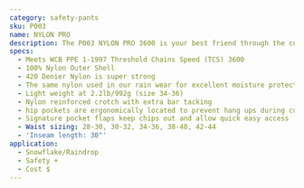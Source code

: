 ```yaml
---
category: safety-pants
sku: P003
name: NYLON PRO
description: The P003 NYLON PRO 3600 is your best friend through the cold, wet, soggy, snowy fall winter spring of the Pacific North West. Made with the same polyurethane backed 420 denier nylon from our rainwear, these pants provide excellent moisture protection.
specs:
  - Meets WCB PPE 1-1997 Threshold Chains Speed (TCS) 3600
  - 100% Nylon Outer Shell
  - 420 Denier Nylon is super strong
  - The same nylon used in our rain wear for excellent moisture protection
  - Light weight at 2.2lb/992g (size 34-36)
  - Nylon reinforced crotch with extra bar tacking
  - hip pockets are ergonomically located to prevent hang ups during cutting and bending
  - Signature pocket flaps keep chips out and allow quick easy access
  - Waist sizing: 28-30, 30-32, 34-36, 38-40, 42-44
  - 'Inseam length: 30"'
application:
  - Snowflake/Raindrop
  - Safety +
  - Cost $
---
```

